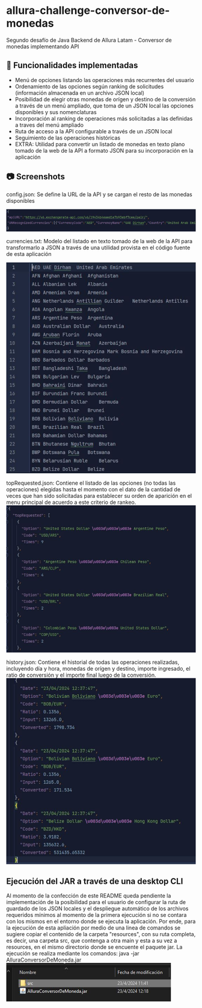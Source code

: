 # allura-challenge-conversor-de-monedas
Segundo desafío de Java Backend de Allura Latam - Conversor de monedas implementando API

## 🎯 Funcionalidades implementadas
- Menú de opciones listando las operaciones más recurrentes del usuario
- Ordenamiento de las opciones según ranking de solicitudes (información almacenada en un archivo JSON local)
- Posibilidad de elegir otras monedas de orígen y destino de la conversión a través de un menú ampliado, que toma de un JSON local las opciones disponibles y sus nomenclaturas
- Incorporación al ranking de operaciones más solicitadas a las definidas a traves del menú ampliado
- Ruta de acceso a la API configurable a través de un JSON local
- Seguimiento de las operaciones históricas
- EXTRA: Utilidad para convertir un listado de monedas en texto plano tomado de la web de la API a formato JSON para su incorporación en la aplicación

## 📷 Screenshots

config.json: Se define la URL de la API y se cargan el resto de las monedas disponibles

![Config](https://github.com/Jmlucero1984/allura-challenge-conversor-de-monedas/blob/4cb2e5200785e212905d5f241c5c30b8bb006c9a/config.JPG)

currencies.txt: Modelo del listado en texto tomado de la web de la API para transformarlo a JSON a través de una utilidad provista en el código fuente de esta aplicación

![Currencies](https://github.com/Jmlucero1984/allura-challenge-conversor-de-monedas/blob/798e5bf087e42da3d032b2b3287c37b4d498faee/currencies.jpg)

topRequested.json: Contiene el listado de las opciones (no todas las operaciones) elegidas hasta el momento con el dato de la cantidad de veces que han sido solicitadas para establecer su orden de aparición en el menu principal de acuerdo a este criterio de rankeo.
![Raking](https://github.com/Jmlucero1984/allura-challenge-conversor-de-monedas/blob/798e5bf087e42da3d032b2b3287c37b4d498faee/topRequested.JPG)

history.json: Contiene el historial de todas las operaciones realizadas, incluyendo día y hora, monedas de orígen y destino, importe ingresado, el ratio de conversión y el importe final luego de la conversión.
![History](https://github.com/Jmlucero1984/allura-challenge-conversor-de-monedas/blob/798e5bf087e42da3d032b2b3287c37b4d498faee/history.JPG)

## Ejecución del JAR a través de una desktop CLI 

Al momento de la confección de este README queda pendiente la implementación de la posibilidad para el usuario de configurar la ruta de guardado de los JSON locales y el despliegue automático de los archivos requeridos mínimos al momento de la primera ejecución si no se contara con los mismos en el entorno donde se ejecuta la aplicación.
Por ende, para la ejecución de esta apliación por medio de una linea de comandos se sugiere copiar el contenido de la carpeta "resources", con su ruta completa, es decir, una carpeta src, que contenga a otra main y esta a su vez a resources, en el mismo directorio donde se encuente el paquete jar.
La ejecución se realiza mediante los comandos:   java -jar AlluraConversorDeMoneda.jar
![JAR](https://github.com/Jmlucero1984/allura-challenge-conversor-de-monedas/blob/0166c153b307153fc4d9120249cc4eacbde6cfd5/jar.JPG)
